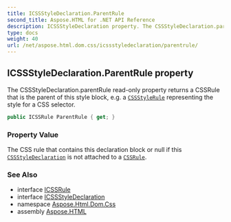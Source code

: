 ```yaml
---
title: ICSSStyleDeclaration.ParentRule
second_title: Aspose.HTML for .NET API Reference
description: ICSSStyleDeclaration property. The CSSStyleDeclaration.parentRule read-only property returns a CSSRule that is the parent of this style block e.g. a CSSStyleRule representing the style for a CSS selector
type: docs
weight: 40
url: /net/aspose.html.dom.css/icssstyledeclaration/parentrule/
---
```

## ICSSStyleDeclaration.ParentRule property

The CSSStyleDeclaration.parentRule read-only property returns a CSSRule that is the parent of this style block, e.g. a [`CSSStyleRule`](../../icssstylerule/) representing the style for a CSS selector.

```csharp
public ICSSRule ParentRule { get; }
```

### Property Value

The CSS rule that contains this declaration block or null if this [`CSSStyleDeclaration`](../) is not attached to a [`CSSRule`](../../icssrule/).

### See Also

* interface [ICSSRule](../../icssrule/)
* interface [ICSSStyleDeclaration](../)
* namespace [Aspose.Html.Dom.Css](../../../aspose.html.dom.css/)
* assembly [Aspose.HTML](../../../)

